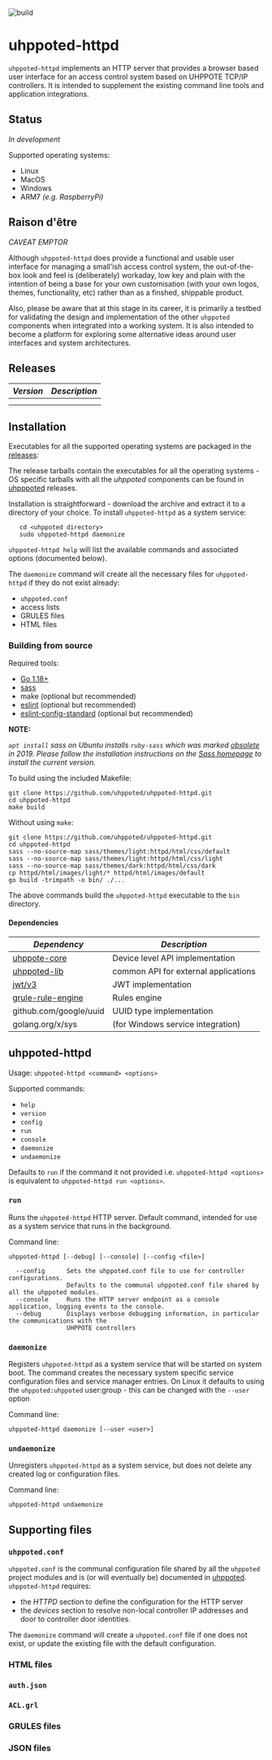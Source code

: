 ![build](https://github.com/uhppoted/uhppoted-httpd/workflows/build/badge.svg)

# uhppoted-httpd

`uhppoted-httpd` implements an HTTP server that provides a browser based user interface for an access control system based
on UHPPOTE TCP/IP controllers. It is intended to supplement the existing command line tools and application integrations.

## Status

_In development_

Supported operating systems:
- Linux
- MacOS
- Windows
- ARM7 _(e.g. RaspberryPi)_

## Raison d'être

_CAVEAT EMPTOR_

Although `uhppoted-httpd` does provide a functional and usable user interface for managing a small'ish access
control system, the out-of-the-box look and feel is (deliberately) workaday, low key and plain with the intention
of being a base for your own customisation (with your own logos, themes, functionality, etc) rather than as a 
finshed, shippable product.

Also, please be aware that at this stage in its career, it is primarily a testbed for validating the design and
implementation of the other `uhppoted` components when integrated into a working system. It is also intended to
become a platform for exploring some alternative ideas around user interfaces and system architectures.

## Releases

| *Version* | *Description*                                                                             |
| --------- | ----------------------------------------------------------------------------------------- |
|           |                                                                                           |
|           |                                                                                           |

## Installation

Executables for all the supported operating systems are packaged in the [releases](https://github.com/uhppoted/uhppoted-httpd/releases):

The release tarballs contain the executables for all the operating systems - OS specific tarballs with all the _uhppoted_ components can be found in [uhpppoted](https://github.com/uhppoted/uhppoted/releases) releases.

Installation is straightforward - download the archive and extract it to a directory of your choice. To install `uhppoted-httpd` as a system service:
```
   cd <uhppoted directory>
   sudo uhppoted-httpd daemonize
```

`uhppoted-httpd help` will list the available commands and associated options (documented below).

The `daemonize` command will create all the necessary files for `uhppoted-httpd` if they do not exist already:

- `uhppoted.conf`
- access lists
- GRULES files
- HTML files

### Building from source

Required tools:
- [Go 1.18+](https://go.dev)
- [sass](https://sass-lang.com)
- make (optional but recommended)
- [eslint](https://eslint.org) (optional but recommended)
- [eslint-config-standard](https://www.npmjs.com/package/eslint-config-standard) (optional but recommended)

**NOTE:**

_`apt install` sass on Ubuntu installs `ruby-sass` which was marked [obsolete](https://sass-lang.com/ruby-sass)
in 2019. Please follow the installation instructions on the [Sass homepage](https://sass-lang.com) to install
the current version._


To build using the included Makefile:

```
git clone https://github.com/uhppoted/uhppoted-httpd.git
cd uhppoted-httpd
make build
```

Without using `make`:
```
git clone https://github.com/uhppoted/uhppoted-httpd.git
cd uhppoted-httpd
sass --no-source-map sass/themes/light:httpd/html/css/default
sass --no-source-map sass/themes/light:httpd/html/css/light
sass --no-source-map sass/themes/dark:httpd/html/css/dark
cp httpd/html/images/light/* httpd/html/images/default
go build -trimpath -o bin/ ./...
```

The above commands build the `uhppoted-httpd` executable to the `bin` directory.


#### Dependencies

| *Dependency*                                                            | *Description*                        |
| ----------------------------------------------------------------------- | -------------------------------------|
| [uhppote-core](https://github.com/uhppoted/uhppote-core)                | Device level API implementation      |
| [uhppoted-lib](https://github.com/uhppoted/uhppoted-lib)                | common API for external applications |
| [jwt/v3](https://github.com/cristalhq/jwt/v3)                           | JWT implementation                   |
| [grule-rule-engine](https://github.com/hyperjumptech/grule-rule-engine) | Rules engine                         |
| github.com/google/uuid                                                  | UUID type implementation             |
| golang.org/x/sys                                                        | (for Windows service integration)    |

## uhppoted-httpd

Usage: ```uhppoted-httpd <command> <options>```

Supported commands:

- `help`
- `version`
- `config`
- `run`
- `console`
- `daemonize`
- `undaemonize`

Defaults to `run` if the command it not provided i.e. ```uhppoted-httpd <options>``` is equivalent to 
```uhppoted-httpd run <options>```.

### `run`

Runs the `uhppoted-httpd` HTTP server. Default command, intended for use as a system service that runs in the 
background. 

Command line:

` uhppoted-httpd [--debug] [--console] [--config <file>] `

```
  --config      Sets the uhppoted.conf file to use for controller configurations. 
                Defaults to the communal uhppoted.conf file shared by all the uhppoted modules.
  --console     Runs the HTTP server endpoint as a console application, logging events to the console.
  --debug       Displays verbose debugging information, in particular the communications with the 
                UHPPOTE controllers
```

### `daemonize`

Registers `uhppoted-httpd` as a system service that will be started on system boot. The command creates the necessary
system specific service configuration files and service manager entries. On Linux it defaults to using the 
`uhppoted:uhppoted` user:group - this can be changed with the `--user` option

Command line:

`uhppoted-httpd daemonize [--user <user>]`

### `undaemonize`

Unregisters `uhppoted-httpd` as a system service, but does not delete any created log or configuration files. 

Command line:

`uhppoted-httpd undaemonize `

## Supporting files

### `uhppoted.conf`

`uhppoted.conf` is the communal configuration file shared by all the `uhppoted` project modules and is (or will 
eventually be) documented in [uhppoted](https://github.com/uhppoted/uhppoted). `uhppoted-httpd` requires:
- the _HTTPD_ section to define the configuration for the HTTP server
- the _devices_ section to resolve non-local controller IP addresses and door to controller door identities.

The `daemonize` command will create a `uhppoted.conf` file if one does not exist, or update the existing file
with the default configuration.

### HTML files

### `auth.json`

### `ACL.grl`

### GRULES files

### JSON files




